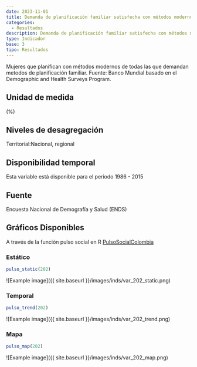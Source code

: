 ```yaml
---
date: 2023-11-01
title: Demanda de planificación familiar satisfecha con métodos modernos (region)
categories:
  - Resultados
description: Demanda de planificación familiar satisfecha con métodos modernos
type: Indicador
base: 3
tipo: Resultados
--- 
```


Mujeres que planifican con métodos modernos de todas las que demandan metodos de planificación familiar.
Fuente: Banco Mundial basado en el Demographic and Health Surveys Program.

## Unidad de medida
(%)

## Niveles de desagregación
Territorial:Nacional, regional

## Disponibilidad temporal
Esta variable está disponible para el periodo 1986 - 2015

## Fuente
Encuesta Nacional de Demografía y Salud (ENDS)

## Gráficos Disponibles

A través de la función pulso social en R [PulsoSocialColombia](https://github.com/pulsosocialcolombia/PulsoSocialColombia)

### Estático

``` R
pulso_static(202)
```

![Example image]({{ site.baseurl }}/images/inds/var_202_static.png)

### Temporal

``` R
pulso_trend(202)
```

![Example image]({{ site.baseurl }}/images/inds/var_202_trend.png)

### Mapa

``` R
pulso_map(202)
```

![Example image]({{ site.baseurl }}/images/inds/var_202_map.png)